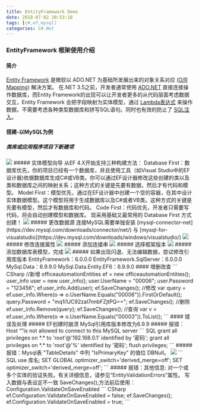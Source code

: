 ```yaml
---
title: EntityFramework Demo
date: 2018-07-02 20:53:18
tags: [c#,ef,mysql]
categories: C#.Net
---
```

### EntityFramework 框架使用介绍
<!-- more -->
#### 简介
[Entity Framework](https://baike.baidu.com/item/ADO.NET%20Entity%20Framework/6444727?fr=aladdin) 是微软以 ADO.NET 为基础所发展出来的对象关系对应 ([O/R Mapping](https://baike.baidu.com/item/%E5%AF%B9%E8%B1%A1%E5%85%B3%E7%B3%BB%E6%98%A0%E5%B0%84/311152?fromtitle=O%2FR%20Mapping&fromid=1229659)) 解决方案。
在.NET 3.5之前，开发者通常使用 [ADO.NET](/blog/2016/12/21/csharp-ADOHelper/) 直接连接操作数据库，而Entity Framework的出现可以让开发者更多的从代码层面考虑数据交互，Entity Framework 会把字段映射为实体模型，通过 [Lambda表达式](https://baike.baidu.com/item/Lambda%E8%A1%A8%E8%BE%BE%E5%BC%8F/4585794?fr=aladdin) 来操作数据，不需要考虑各种类型数据库和拼写SQL语句。同时也有效的防止了 [SQL注入](https://baike.baidu.com/item/sql%E6%B3%A8%E5%85%A5)。
#### 搭建-以MySQL为例
##### 类库或应用程序项目下新建项
<img src="https://raw.githubusercontent.com/Sadness96/sadness96.github.io/master/images/blog/csharp-EntityFramework/ef1.png"/>
##### 实体模型向导
从EF 4.X开始支持三种构建方法：
Database First：数据库优先，你的项目已经有一个数据库，并且使用工具（如Visual Studio中的EF设计器)依据数据库生成C#或VB类。你可以通过EF设计器修改这些创建的类以及类和数据库之间的映射关系；这种方式的关键是先要有数据，然后才有代码和模型。
Model First：模型优先，通过在EF设计器中创建一个空的容器，在其中设计实体数据模型。这个模型将用于生成数据库以及C#或者VB类。这种方式的关键是先要有模型，然后才有数据库和代码。
Code First：代码优先，开发者只需要写代码，将会自动创建模型和数据库。
现采用基础又最常用的 Database First 方式创建！
<img src="https://raw.githubusercontent.com/Sadness96/sadness96.github.io/master/images/blog/csharp-EntityFramework/ef2.png"/>
##### 更改数据源
连接MySQL需要单独安装 [mysql-connector-net](https://dev.mysql.com/downloads/connector/net/) 与 [mysql-for-visualstudio](https://dev.mysql.com/downloads/windows/visualstudio/)
<img src="https://raw.githubusercontent.com/Sadness96/sadness96.github.io/master/images/blog/csharp-EntityFramework/ef3.png"/>
##### 修改连接属性
<img src="https://raw.githubusercontent.com/Sadness96/sadness96.github.io/master/images/blog/csharp-EntityFramework/ef4.png"/>
##### 添加连接串
<img src="https://raw.githubusercontent.com/Sadness96/sadness96.github.io/master/images/blog/csharp-EntityFramework/ef5.png"/>
##### 选择框架版本
<img src="https://raw.githubusercontent.com/Sadness96/sadness96.github.io/master/images/blog/csharp-EntityFramework/ef6.png"/>
##### 添加数据库表模型，完成
<img src="https://raw.githubusercontent.com/Sadness96/sadness96.github.io/master/images/blog/csharp-EntityFramework/ef7.png"/>
##### 如果出现闪退、无法编辑数据，尝试修改引用库版本
EntityFramework：6.0.0.0
EntityFramework.SqlServer：6.0.0.0
MySql.Data：6.9.9.0
MySql.Data.Entity.EF6：6.9.9.0
#### 增删改查
``` CSharp
//新增
officeautomationEntities ef = new officeautomationEntities();
user_info user = new user_info();
user.UserName = "00006";
user.Password = "123456";
ef.user_info.Add(user);
ef.SaveChanges();
//修改
var query = ef.user_info.Where(o => o.UserName.Equals("00006")).FirstOrDefault();
query.Password = "mq1i1JC92zal7nnbFZjtPQ==";
ef.SaveChanges();
//删除
ef.user_info.Remove(query);
ef.SaveChanges();
//查询
var v = ef.user_info.Where(o => o.UserName.Equals("00003")).ToList();
```
#### 错误及处理
##### EF创建时崩溃
MySql引用库版本修改为6.9.9
##### 报错：Host “”is not allowed to connect to this MySQL server
``` SQL
grant all privileges on *.* to 'root'@'192.168.0.1' identified by '密码';
grant all privileges on *.* to 'root'@'%' identified by '密码';
flush privileges;
```
##### 报错：Mysql表 "TableDetails" 中列 "IsPrimaryKey" 的值位 DBNull。
<img src="https://raw.githubusercontent.com/Sadness96/sadness96.github.io/master/images/blog/csharp-EntityFramework/error1.png"/>
``` SQL
use 库名;
SET GLOBAL optimizer_switch='derived_merge=off';
SET optimizer_switch='derived_merge=off';
```
##### 报错：其他信息: 对一个或多个实体的验证失败。有关详细信息，请参见“EntityValidationErrors”属性。
写入数据与表设定不一致
SaveChanges();方法前后使用：Configuration.ValidateOnSaveEnabled 
``` CSharp
ef.Configuration.ValidateOnSaveEnabled = false;
ef.SaveChanges();
ef.Configuration.ValidateOnSaveEnabled = true;
```